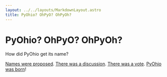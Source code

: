 ```yaml
---
layout: ../../layouts/MarkdownLayout.astro
title: PyOhio? OhPyO? OhPyOh?
---
```


# PyOhio? OhPyO? OhPyOh?

How did PyOhio get its name?

[Names were proposed](https://mail.python.org/pipermail/centraloh/2008-March/000082.html). [There was a discussion](https://mail.python.org/pipermail/centraloh/2008-March/thread.html#82). [There was a vote](https://mail.python.org/pipermail/centraloh/2008-March/000086.html). [PyOhio was born](https://mail.python.org/pipermail/centraloh/2008-March/000088.html)!
